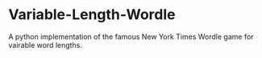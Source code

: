 # Variable-Length-Wordle

A python implementation of the famous New York Times Wordle game for vairable word lengths.
